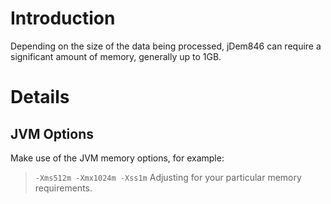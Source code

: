 # Introduction #

Depending on the size of the data being processed, jDem846 can require a significant amount of memory, generally up to 1GB.


# Details #

## JVM Options ##
Make use of the JVM memory options, for example:
> `-Xms512m -Xmx1024m -Xss1m`
Adjusting for your particular memory requirements.